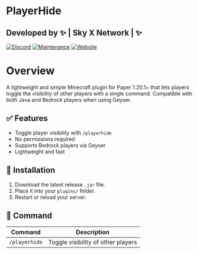 # PlayerHide
Developed by ✨ | Sky X Network | ✨
-
[![Discord](https://badgen.net/badge/icon/discord?icon=discord&label)](https://discord.gg/pTErYjTh5h)
[![Maintenance](https://img.shields.io/badge/Maintained%3F-yes-green.svg)](https://GitHub.com/Naereen/StrapDown.js/graphs/commit-activity)
[![Website](https://img.shields.io/website-up-down-green-red/http/shields.io.svg)](https://skyxnetwork.net)
# Overview
A lightweight and simple Minecraft plugin for Paper 1.20.1+ that lets players toggle the visibility of other players with a single command. Compatible with both Java and Bedrock players when using Geyser.

## ✅ Features

- Toggle player visibility with `/playerhide`
- No permissions required
- Supports Bedrock players via Geyser
- Lightweight and fast

## 🔧 Installation

1. Download the latest release `.jar` file.
2. Place it into your `plugins/` folder.
3. Restart or reload your server.

## 💬 Command

| Command       | Description                          |
|---------------|--------------------------------------|
| `/playerhide` | Toggle visibility of other players   |

